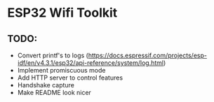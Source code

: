 # ESP32 Wifi Toolkit

## TODO:
- Convert printf's to logs (https://docs.espressif.com/projects/esp-idf/en/v4.3.1/esp32/api-reference/system/log.html)
- Implement promiscuous mode
- Add HTTP server to control features
- Handshake capture
- Make README look nicer